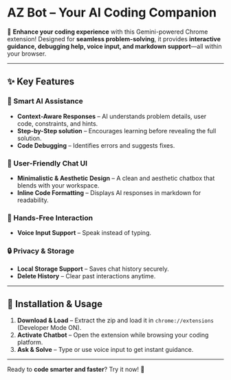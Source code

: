 # **AZ Bot – Your AI Coding Companion**  

🚀 **Enhance your coding experience** with this Gemini-powered Chrome extension! Designed for **seamless problem-solving**, it provides **interactive guidance, debugging help, voice input, and markdown support**—all within your browser.  

---

## **✨ Key Features**  

### **🎯 Smart AI Assistance**  
- **Context-Aware Responses** – AI understands problem details, user code, constraints, and hints.  
- **Step-by-Step solution** – Encourages learning before revealing the full solution.  
- **Code Debugging** – Identifies errors and suggests fixes.  

### **🌟 User-Friendly Chat UI**  
- **Minimalistic & Aesthetic Design** – A clean and aesthetic chatbox that blends with your workspace.  
- **Inline Code Formatting** – Displays AI responses in markdown for readability.  

### **🎤 Hands-Free Interaction**  
- **Voice Input Support** – Speak instead of typing.    

### **🔒 Privacy & Storage**  
- **Local Storage Support** – Saves chat history securely.  
- **Delete History** – Clear past interactions anytime.  

---

## **🚀 Installation & Usage**  

1. **Download & Load** – Extract the zip and load it in `chrome://extensions` (Developer Mode ON).  
2. **Activate Chatbot** – Open the extension while browsing your coding platform.  
3. **Ask & Solve** – Type or use voice input to get instant guidance.  

---
Ready to **code smarter and faster**? Try it now! 🚀
